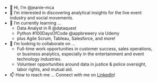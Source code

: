 - 👋 Hi, I’m @jeanie-mca
- 👀 I’m interested in discovering analytical insights for the live event industry and social movements.
- 🌱 I’m currently learning ...
  - Data Analyst in R @dataquest 
  - Python #100DaysOfCode @appbrewery via Udemy
  - plus Agile Scrum, Tableau, Salesforce, and more!
- 💞️ I’m looking to collaborate on ...
  - Full-time work opportunities in customer success, sales operations, or business analytics, especially in the entertainment and event technology industries.
  - Volunteer opportunities around data in justice & police oversight, labor rights, and mutual aid.
- 📫 How to reach me ... Connect with me on <a href="https://www.linkedin.com/in/jeanie-mca/">LinkedIn</a>!


<!---
jeanie-mca/jeanie-mca is a ✨ special ✨ repository because its `README.md` (this file) appears on your GitHub profile.
You can click the Preview link to take a look at your changes.
--->

